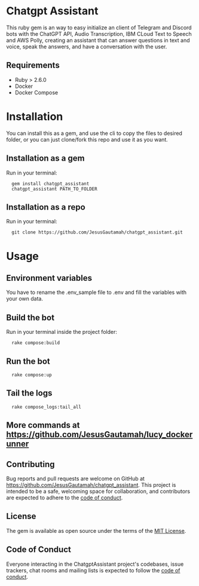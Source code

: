# Chatgpt Assistant

This ruby gem is an way to easy initialize an client of Telegram and Discord bots with the ChatGPT API, Audio Transcription, IBM CLoud Text to Speech and AWS Polly, creating an assistant that can answer questions in text and voice, speak the answers, and have a conversation with the user.

## Requirements
  - Ruby > 2.6.0
  - Docker
  - Docker Compose

# Installation
You can install this as a gem, and use the cli to copy the files to desired folder, or you can just clone/fork this repo and use it as you want.

## Installation as a gem
Run in your terminal:

      gem install chatgpt_assistant
      chatgpt_assistant PATH_TO_FOLDER

## Installation as a repo
Run in your terminal:

      git clone https://github.com/JesusGautamah/chatgpt_assistant.git

# Usage
## Environment variables
You have to rename the .env_sample file to .env and fill the variables with your own data.

## Build the bot
Run in your terminal inside the project folder:

      rake compose:build

## Run the bot

      rake compose:up

## Tail the logs

      rake compose_logs:tail_all

## More commands at https://github.com/JesusGautamah/lucy_dockerunner

## Contributing

Bug reports and pull requests are welcome on GitHub at https://github.com/JesusGautamah/chatgpt_assistant. This project is intended to be a safe, welcoming space for collaboration, and contributors are expected to adhere to the [code of conduct](https://github.com/JesusGautamah/chatgpt_assistant/blob/master/CODE_OF_CONDUCT.md).

## License

The gem is available as open source under the terms of the [MIT License](https://opensource.org/licenses/MIT).

## Code of Conduct

Everyone interacting in the ChatgptAssistant project's codebases, issue trackers, chat rooms and mailing lists is expected to follow the [code of conduct](https://github.com/JesusGautamah/chatgpt_assistant/blob/master/CODE_OF_CONDUCT.md).
